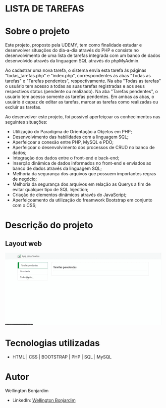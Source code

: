 # LISTA DE TAREFAS

# Sobre o projeto

Este projeto, proposto pela UDEMY, tem como finalidade estudar e desenvolver situações do dia-a-dia através do PHP e consiste no desenvolvimento de uma lista de tarefas integrada com um banco de dados desenvolvido através da linguagem SQL através do phpMyAdmin.

Ao cadastrar uma nova tarefa, o sistema envia esta tarefa às páginas "todas_tarefas.php" e "index.php", correspondentes às abas "Todas as tarefas" e "Tarefas pendentes", respectivamente. Na aba "Todas as tarefas" o usuário tem acesso a todas as suas tarefas registradas e aos seus respectivos status (pendente ou realizado). Na aba "Tarefas pendentes", o usuário tem acesso somente as tarefas pendentes. Em ambas as abas, o usuário é capaz de editar as tarefas, marcar as tarefas como realizadas ou excluir as tarefas.

Ao desenvolver este projeto, foi possível aperfeiçoar os conhecimentos nas seguintes situações:
- Utilização do Paradigma de Orientação a Objetos em PHP;
- Desenvolvimento das habilidades com a linguagem SQL;
- Aperfeiçoar a conexão entre PHP, MySQL e PDO;
- Aperfeiçoar o desenvolvimento dos processos de CRUD no banco de dados;
- Integração dos dados entre o front-end e back-end;
- Inserção dinâmica de dados informados no front-end e enviados ao banco de dados através da linguagem SQL;
- Melhoria da segurança dos arquivos que possuem importantes regras de negócio;
- Melhoria da segurança dos arquivos em relaçâo as Querys a fim de evitar qualquer tipo de SQL Injection;
- Criação de elementos dinâmicos através do JavaScript;
- Aperfeiçoamento da utilização do freamwork Bootstrap em conjunto com o CSS;


# Descrição do projeto

## Layout web
![Web index](https://github.com/wellington-bonjardim/projeto_lista_tarefas/blob/master/lista_tarefas_public/gif/Lista%20de%20Tarefas%20PHP.gif)


# Tecnologias utilizadas

- HTML | CSS | BOOTSTRAP | PHP | SQL | MySQL

# Autor

Wellington Bonjardim

- LinkedIn: [Wellington Bonjardim](https://www.linkedin.com/in/wellington-bonjardim/)
